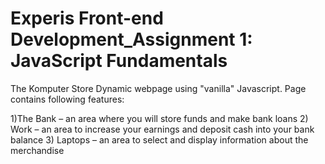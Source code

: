 # Experis Front-end Development_Assignment 1: JavaScript Fundamentals

The Komputer Store
Dynamic webpage using "vanilla" Javascript. Page contains following features:

1)The Bank – an area where you will store funds and make bank loans
2) Work – an area to increase your earnings and deposit cash into your bank balance
3) Laptops – an area to select and display information about the merchandise
